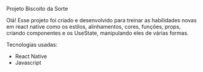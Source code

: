 Projeto Biscoito da Sorte

Olá! Esse projeto foi criado e desenvolvido para treinar as habilidades novas em react native como os estilos, alinhamentos, cores, funções, props, criando componentes e os UseState, manipulando eles de várias formas.


Tecnologias usadas:

- React Native
- Javascript